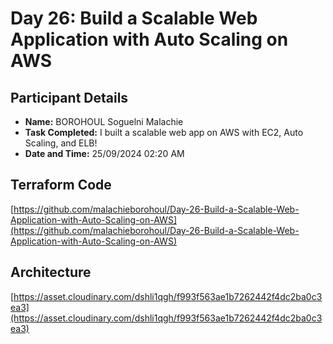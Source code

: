 # Day 26: Build a Scalable Web Application with Auto Scaling on AWS

## Participant Details

- **Name:** BOROHOUL Soguelni Malachie
- **Task Completed:** I built a scalable web app on AWS with EC2, Auto Scaling, and ELB!
- **Date and Time:** 25/09/2024 02:20 AM 

## Terraform Code 
[https://github.com/malachieborohoul/Day-26-Build-a-Scalable-Web-Application-with-Auto-Scaling-on-AWS](https://github.com/malachieborohoul/Day-26-Build-a-Scalable-Web-Application-with-Auto-Scaling-on-AWS)
## Architecture 
[https://asset.cloudinary.com/dshli1qgh/f993f563ae1b7262442f4dc2ba0c3ea3](https://asset.cloudinary.com/dshli1qgh/f993f563ae1b7262442f4dc2ba0c3ea3)

